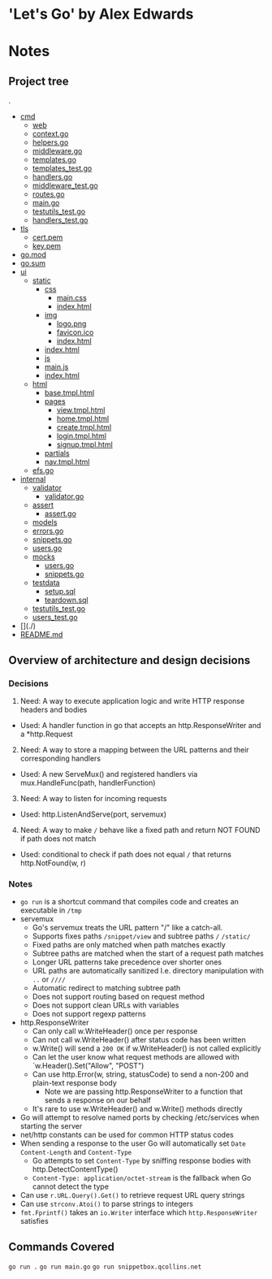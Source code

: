 # 'Let's Go' by Alex Edwards
# Notes

## Project tree

.
 * [cmd](./cmd)
   * [web](./cmd/web)
   * [context.go](./cmd/web/context.go)
   * [helpers.go](./cmd/web/helpers.go)
   * [middleware.go](./cmd/web/middleware.go)
   * [templates.go](./cmd/web/templates.go)
   * [templates_test.go](./cmd/web/templates_test.go)
   * [handlers.go](./cmd/web/handlers.go)
   * [middleware_test.go](./cmd/web/middleware_test.go)
   * [routes.go](./cmd/web/routes.go)
   * [main.go](./cmd/web/main.go)
   * [testutils_test.go](./cmd/web/testutils_test.go)
   * [handlers_test.go](./cmd/web/handlers_test.go)
 * [tls](./tls)
   * [cert.pem](./tls/cert.pem)
   * [key.pem](./tls/key.pem)
 * [go.mod](./go.mod)
 * [go.sum](./go.sum)
 * [ui](./ui)
   * [static](./ui/static)
     * [css](./ui/static/css)
       * [main.css](./ui/static/css/main.css)
       * [index.html](./ui/static/css/index.html)
     * [img](./ui/static/img)
       * [logo.png](./ui/static/img/logo.png)
       * [favicon.ico](./ui/static/img/favicon.ico)
       * [index.html](./ui/static/img/index.html)
     * [index.html](./ui/static/index.html)
     * [js](./ui/static/js)
     * [main.js](./ui/static/js/main.js)
     * [index.html](./ui/static/js/index.html)
   * [html](./ui/html)
     * [base.tmpl.html](./ui/html/base.tmpl.html)
     * [pages](./ui/html/pages)
       * [view.tmpl.html](./ui/html/pages/view.tmpl.html)
       * [home.tmpl.html](./ui/html/pages/home.tmpl.html)
       * [create.tmpl.html](./ui/html/pages/create.tmpl.html)
       * [login.tmpl.html](./ui/html/pages/login.tmpl.html)
       * [signup.tmpl.html](./ui/html/pages/signup.tmpl.html)
     * [partials](./ui/html/partials)
     * [nav.tmpl.html](./ui/html/partials/nav.tmpl.html)
   * [efs.go](./ui/efs.go)
 * [internal](./internal)
   * [validator](./internal/validator)
     * [validator.go](./internal/validator/validator.go)
   * [assert](./internal/assert)
     * [assert.go](./internal/assert/assert.go)
   * [models](./internal/models)
   * [errors.go](./internal/models/errors.go)
   * [snippets.go](./internal/models/snippets.go)
   * [users.go](./internal/models/users.go)
   * [mocks](./internal/models/mocks)
     * [users.go](./internal/models/mocks/users.go)
     * [snippets.go](./internal/models/mocks/snippets.go)
   * [testdata](./internal/models/testdata)
     * [setup.sql](./internal/models/testdata/setup.sql)
     * [teardown.sql](./internal/models/testdata/teardown.sql)
   * [testutils_test.go](./internal/models/testutils_test.go)
   * [users_test.go](./internal/models/users_test.go)
 * [\](./\)
 * [README.md](./README.md)

## Overview of architecture and design decisions

### Decisions
1. Need: A way to execute application logic and write HTTP response headers and bodies
- Used: A handler function in go that accepts an http.ResponseWriter and a *http.Request
2. Need: A way to store a mapping between the URL patterns and their corresponding handlers
- Used: A new ServeMux() and registered handlers via mux.HandleFunc(path, handlerFunction)
3. Need: A way to listen for incoming requests
- Used: http.ListenAndServe(port, servemux)
4. Need: A way to make `/` behave like a fixed path and return NOT FOUND if path does not match
- Used: conditional to check if path does not equal `/` that returns http.NotFound(w, r)

### Notes
- `go run` is a shortcut command that compiles code and creates an executable in `/tmp`
- servemux
  - Go's servemux treats the URL pattern "/" like a catch-all.
  - Supports fixes paths `/snippet/view` and subtree paths `/` `/static/`
  - Fixed paths are only matched when path matches exactly
  - Subtree paths are matched when the start of a request path matches
  - Longer URL patterns take precedence over shorter ones
  - URL paths are automatically sanitized I.e. directory manipulation with `..` or `////`
  - Automatic redirect to matching subtree path
  - Does not support routing based on request method
  - Does not support clean URLs with variables
  - Does not support regexp patterns
- http.ResponseWriter
  - Can only call w.WriteHeader() once per response
  - Can not call w.WriteHeader() after status code has been written
  - w.Write() will send a `200 OK` if w.WriteHeader() is not called explicitly
  - Can let the user know what request methods are allowed with `w.Header().Set("Allow", "POST")
  - Can use http.Error(w, string, statusCode) to send a non-200 and plain-text response body
    - Note we are passing http.ResponseWriter to a function that sends a response on our behalf
  - It's rare to use w.WriteHeader() and w.Write() methods directly
- Go will attempt to resolve named ports by checking /etc/services when starting the server
- net/http constants can be used for common HTTP status codes
- When sending a response to the user Go will automatically set `Date` `Content-Length` and `Content-Type`
  - Go attempts to set `Content-Type` by sniffing response bodies with http.DetectContentType()
  - `Content-Type: application/octet-stream` is the fallback when Go cannot detect the type
- Can use `r.URL.Query().Get()` to retrieve request URL query strings
- Can use `strconv.Atoi()` to parse strings to integers
- `fmt.Fprintf()` takes an `io.Writer` interface which `http.ResponseWriter` satisfies


## Commands Covered
`go run .`
`go run main.go`
`go run snippetbox.qcollins.net`
